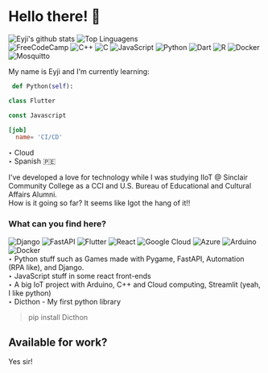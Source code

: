 # Hello there! 👋

![Eyji's github stats](https://github-readme-stats.vercel.app/api?username=eyji-koike&show_icons=true&theme=dracula&hide=contribs&line_height=24)
![Top Linguagens](https://github-readme-stats.vercel.app/api/top-langs/?username=eyji-koike&layout=compact&hide=Tex,HTML,Java&theme=dracula)  
![FreeCodeCamp](https://img.shields.io/badge/Freecodecamp-%23123.svg?&style=for-the-badge&logo=freecodecamp&logoColor=green)
![C++](https://img.shields.io/badge/c++-%2300599C.svg?style=for-the-badge&logo=c%2B%2B&logoColor=white)
![C](https://img.shields.io/badge/c-%2300599C.svg?style=for-the-badge&logo=c&logoColor=white)
![JavaScript](https://img.shields.io/badge/javascript-%23323330.svg?style=for-the-badge&logo=javascript&logoColor=%23F7DF1E)
![Python](https://img.shields.io/badge/python-3670A0?style=for-the-badge&logo=python&logoColor=ffdd54)
![Dart](https://img.shields.io/badge/dart-%230175C2.svg?style=for-the-badge&logo=dart&logoColor=white)
![R](https://img.shields.io/badge/r-%23276DC3.svg?style=for-the-badge&logo=r&logoColor=white)
![Docker](https://img.shields.io/badge/docker-%230db7ed.svg?style=for-the-badge&logo=docker&logoColor=white)
![Mosquitto](https://img.shields.io/badge/mosquitto-%233C5280.svg?style=for-the-badge&logo=eclipsemosquitto&logoColor=white)

My name is Eyji and I'm currently learning:
```python
 def Python(self):
```
```dart
class Flutter
```
```javaScript
const Javascript
```
```toml
[job] 
  name= 'CI/CD'
```

‣ Cloud  
‣ Spanish 🇵🇪

I've developed a love for technology while I was studying IIoT @ Sinclair Community College as a CCI and U.S. Bureau of Educational and Cultural Affairs Alumni.  
How is it going so far? It seems like Igot the hang of it!!

### What can you find here?

![Django](https://img.shields.io/badge/django-%23092E20.svg?style=for-the-badge&logo=django&logoColor=white)
![FastAPI](https://img.shields.io/badge/FastAPI-005571?style=for-the-badge&logo=fastapi)
![Flutter](https://img.shields.io/badge/Flutter-%2302569B.svg?style=for-the-badge&logo=Flutter&logoColor=white)
![React](https://img.shields.io/badge/react-%2320232a.svg?style=for-the-badge&logo=react&logoColor=%2361DAFB)
![Google Cloud](https://img.shields.io/badge/GoogleCloud-%234285F4.svg?style=for-the-badge&logo=google-cloud&logoColor=white)
![Azure](https://img.shields.io/badge/azure-%230072C6.svg?style=for-the-badge&logo=microsoftazure&logoColor=white)
![Arduino](https://img.shields.io/badge/-Arduino-00979D?style=for-the-badge&logo=Arduino&logoColor=white)
![Docker](https://img.shields.io/badge/docker-%230db7ed.svg?style=for-the-badge&logo=docker&logoColor=white)  
‣ Python stuff such as Games made with Pygame, FastAPI, Automation (RPA like), and Django.    
‣ JavaScript stuff in some react front-ends  
‣ A big IoT project with Arduino, C++ and Cloud computing, Streamlit (yeah, I like python)  
‣ Dicthon -  My first python library  
> pip install Dicthon  
 
 ## Available for work?
 
 Yes sir!

